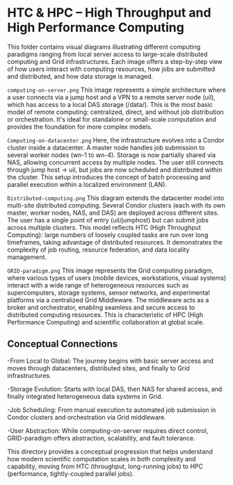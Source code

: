 # HTC & HPC – High Throughput and High Performance Computing
This folder contains visual diagrams illustrating different computing paradigms ranging from local server access to large-scale distributed computing and Grid infrastructures. Each image offers a step-by-step view of how users interact with computing resources, how jobs are submitted and distributed, and how data storage is managed.

`computing-on-server.png`
This image represents a simple architecture where a user connects via a jump host and a VPN to a remote server node (uil), which has access to a local DAS storage (/data/). This is the most basic model of remote computing: centralized, direct, and without job distribution or orchestration. It's ideal for standalone or small-scale computation and provides the foundation for more complex models.

`Computing-on-datacenter.png`
Here, the infrastructure evolves into a Condor cluster inside a datacenter. A master node handles job submission to several worker nodes (wn-1 to wn-4). Storage is now partially shared via NAS, allowing concurrent access by multiple nodes. The user still connects through jump host → uil, but jobs are now scheduled and distributed within the cluster. This setup introduces the concept of batch processing and parallel execution within a localized environment (LAN).

`Distributed-computing.png`
This diagram extends the datacenter model into multi-site distributed computing. Several Condor clusters (each with its own master, worker nodes, NAS, and DAS) are deployed across different sites. The user has a single point of entry (uil/jumphost) but can submit jobs across multiple clusters. This model reflects HTC (High Throughput Computing): large numbers of loosely coupled tasks are run over long timeframes, taking advantage of distributed resources. It demonstrates the complexity of job routing, resource federation, and data locality management.

`GRID-paradigm.png`
This image represents the Grid computing paradigm, where various types of users (mobile devices, workstations, visual systems) interact with a wide range of heterogeneous resources such as supercomputers, storage systems, sensor networks, and experimental platforms via a centralized Grid Middleware. The middleware acts as a broker and orchestrator, enabling seamless and secure access to distributed computing resources. This is characteristic of HPC (High Performance Computing) and scientific collaboration at global scale.

## Conceptual Connections

-From Local to Global: The journey begins with basic server access and moves through datacenters, distributed sites, and finally to Grid infrastructures.

-Storage Evolution: Starts with local DAS, then NAS for shared access, and finally integrated heterogeneous data systems in Grid.

-Job Scheduling: From manual execution to automated job submission in Condor clusters and orchestration via Grid middleware.

-User Abstraction: While computing-on-server requires direct control, GRID-paradigm offers abstraction, scalability, and fault tolerance.

This directory provides a conceptual progression that helps understand how modern scientific computation scales in both complexity and capability, moving from HTC (throughput, long-running jobs) to HPC (performance, tightly-coupled parallel jobs).

